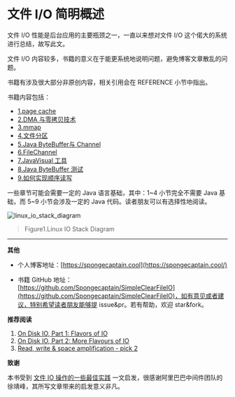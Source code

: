 # 文件 I/O 简明概述

文件 I/O 性能是后台应用的主要瓶颈之一，一直以来想对文件 I/O 这个偌大的系统进行总结，故写此文。

文件 I/O 内容较多，书籍的意义在于能更系统地说明问题，避免博客文章散乱的问题。

书籍有涉及很大部分非原创内容，相关引用会在 REFERENCE 小节中指出。

书籍内容包括：

- [1.page cache](1.%20page%20cache.md)
- [2.DMA 与零拷贝技术](2.%20DMA%20与零拷贝技术.md)
- [3.mmap](3.%20mmap.md)
- [4.文件分区](4.%20文件分区.md)
- [5.Java ByteBuffer与 Channel](5.%20Java%20ByteBuffer与%20Channel.md)
- [6.FileChannel](6.%20FileChannel.md)
- [7.JavaVisual 工具](7.%20Visual%20VM.md)
- [8.Java ByteBuffer 测试](8.%20Java%20ByteBuffer%20测试.md)
- [9.如何实现顺序读写](9.%20如何实现顺序读写.md)

一些章节可能会需要一定的 Java 语言基础，其中：1~4 小节完全不需要 Java 基础，而 5~9 小节会涉及一定的 Java 代码。读者朋友可以有选择性地阅读。



![linux_io_stack_diagram](images/linux_io_stack_diagram.jpg)

> Figure1.Linux IO Stack Diagram

---

**其他**

- 个人博客地址：[https://spongecaptain.cool](https://spongecaptain.cool/)

- 书籍 GitHub 地址：[https://github.com/Spongecaptain/SimpleClearFileIO](https://github.com/Spongecaptain/SimpleClearFileIO)，如有意见或者建议，特别希望读者朋友能够提 issue&pr。若有帮助，欢迎 star&fork。

**推荐阅读**

1. [On Disk IO, Part 1: Flavors of IO](https://medium.com/databasss/on-disk-io-part-1-flavours-of-io-8e1ace1de017)
2. [On Disk IO, Part 2: More Flavours of IO](https://medium.com/databasss/on-disk-io-part-2-more-flavours-of-io-c945db3edb13?)
3. [Read, write & space amplification - pick 2](http://smalldatum.blogspot.com/2015/11/read-write-space-amplification-pick-2_23.html)

**致谢**

本书受到 [文件 IO 操作的一些最佳实践](https://www.cnkirito.moe/file-io-best-practise/) 一文启发，很感谢阿里巴巴中间件团队的徐靖峰，其所写文章带来的启发意义非凡。
